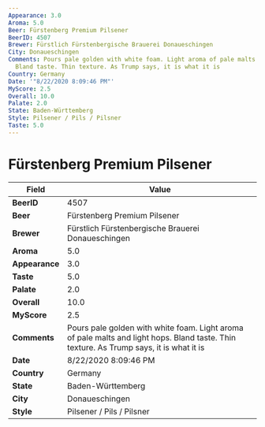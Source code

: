 ```yaml
---
Appearance: 3.0
Aroma: 5.0
Beer: Fürstenberg Premium Pilsener
BeerID: 4507
Brewer: Fürstlich Fürstenbergische Brauerei Donaueschingen
City: Donaueschingen
Comments: Pours pale golden with white foam. Light aroma of pale malts and light hops.
  Bland taste. Thin texture. As Trump says, it is what it is
Country: Germany
Date: '"8/22/2020 8:09:46 PM"'
MyScore: 2.5
Overall: 10.0
Palate: 2.0
State: Baden-Württemberg
Style: Pilsener / Pils / Pilsner
Taste: 5.0
---
```


# Fürstenberg Premium Pilsener

| Field         | Value |
|---------------|-------|
| **BeerID** | 4507 |
| **Beer** | Fürstenberg Premium Pilsener |
| **Brewer** | Fürstlich Fürstenbergische Brauerei Donaueschingen |
| **Aroma** | 5.0 |
| **Appearance** | 3.0 |
| **Taste** | 5.0 |
| **Palate** | 2.0 |
| **Overall** | 10.0 |
| **MyScore** | 2.5 |
| **Comments** | Pours pale golden with white foam. Light aroma of pale malts and light hops. Bland taste. Thin texture. As Trump says, it is what it is |
| **Date** | 8/22/2020 8:09:46 PM |
| **Country** | Germany |
| **State** | Baden-Württemberg |
| **City** | Donaueschingen |
| **Style** | Pilsener / Pils / Pilsner |
